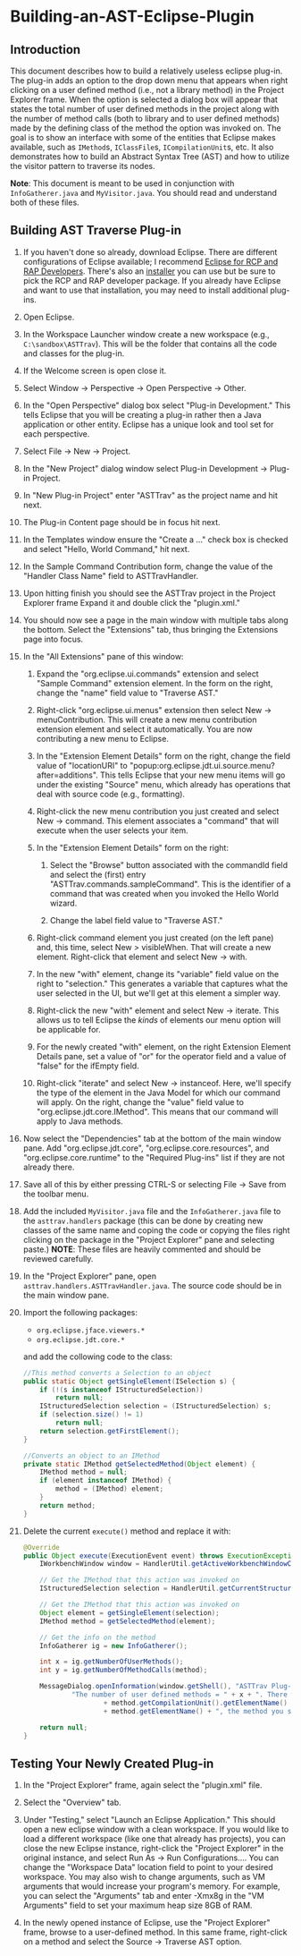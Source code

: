 # Building-an-AST-Eclipse-Plugin

## Introduction

This document describes how to build a relatively useless eclipse plug-in. The plug-in adds an option to the drop down menu that appears when right clicking on a user defined method (i.e., not a library method) in the Project Explorer frame. When the option is selected a dialog box will appear that states the total number of user defined methods in the project along with the number of method calls (both to library and to user defined methods) made by the defining class of the method the option was invoked on. The goal is to show an interface with some of the entities that Eclipse makes available, such as `IMethod`s, `IClassFile`s, `ICompilationUnit`s, etc. It also demonstrates how to build an Abstract Syntax Tree (AST) and how to utilize the visitor pattern to traverse its nodes.

**Note**: This document is meant to be used in conjunction with `InfoGatherer.java` and `MyVisitor.java`. You should read and understand both of these files.

## Building AST Traverse Plug-in

1. If you haven't done so already, download Eclipse. There are different configurations of Eclipse available; I recommend [Eclipse for RCP and RAP Developers](eclipse). There's also an [installer](installer) you can use but be sure to pick the RCP and RAP developer package. If you already have Eclipse and want to use that installation, you may need to install additional plug-ins.

1. Open Eclipse.

1. In the Workspace Launcher window create a new workspace (e.g., `C:\sandbox\ASTTrav`). This will be the folder that contains all the code and classes for the plug-in.

1. If the Welcome screen is open close it.

1. Select Window -> Perspective -> Open Perspective -> Other.

1. In the "Open Perspective" dialog box select "Plug-in Development." This tells Eclipse that you will be creating a plug-in rather then a Java application or other entity. Eclipse has a unique look and tool set for each perspective.

1. Select File -> New -> Project.

1. In the "New Project" dialog window select Plug-in Development -> Plug-in Project.

1. In "New Plug-in Project" enter "ASTTrav" as the project name and hit next.

1. The Plug-in Content page should be in focus hit next.

1. In the Templates window ensure the "Create a ..." check box is checked and select "Hello, World Command," hit next.

1. In the Sample Command Contribution form, change the value of the "Handler Class Name" field to ASTTravHandler.

1. Upon hitting finish you should see the ASTTrav project in the Project Explorer frame Expand it and double click the "plugin.xml."

1. You should now see a page in the main window with multiple tabs along the bottom. Select the "Extensions" tab, thus bringing the Extensions page into focus.

1. In the "All Extensions" pane of this window:

    1. Expand the "org.eclipse.ui.commands" extension and select "Sample Command" extension element. In the form on the right, change the "name" field value to "Traverse AST." 

    1. Right-click "org.eclipse.ui.menus" extension then select New -> menuContribution. This will create a new menu contribution extension element and select it automatically. You are now contributing a new menu to Eclipse.

    1. In the "Extension Element Details" form on the right, change the field value of "locationURI" to "popup:org.eclipse.jdt.ui.source.menu?after=additions". This tells Eclipse that your new menu items will go under the existing "Source" menu, which already has operations that deal with source code (e.g., formatting). 

    1. Right-click the new menu contribution you just created and select New -> command. This element associates a "command" that will execute when the user selects your item.

    1. In the "Extension Element Details" form on the right: 
    
        1. Select the "Browse" button associated with the commandId field and select the (first) entry "ASTTrav.commands.sampleCommand". This is the identifier of a command that was created when you invoked the Hello World wizard. 

        1. Change the label field value to "Traverse AST."

    1. Right-click command element you just created (on the left pane) and, this time, select New > visibleWhen. That will create a new element. Right-click that element and select New -> with.

    1. In the new "with" element, change its "variable" field value on the right to "selection." This generates a variable that captures what the user selected in the UI, but we'll get at this element a simpler way.

    1. Right-click the new "with" element and select New -> iterate. This allows us to tell Eclipse the *kinds* of elements our menu option will be applicable for.

    1. For the newly created "with" element, on the right Extension Element Details pane, set a value of "or" for the operator field and a value of "false" for the ifEmpty field.

    1. Right-click "iterate" and select New -> instanceof. Here, we'll specify the type of the element in the Java Model for which our command will apply. On the right, change the "value" field value to "org.eclipse.jdt.core.IMethod". This means that our command will apply to Java methods. 
    
1. Now select the "Dependencies" tab at the bottom of the main window pane. Add "org.eclipse.jdt.core", "org.eclipse.core.resources", and "org.eclipse.core.runtime" to the "Required Plug-ins" list if they are not already there.

1. Save all of this by either pressing CTRL-S or selecting File -> Save from the toolbar menu.

1. Add the included `MyVisitor.java` file and the `InfoGatherer.java` file to the `asttrav.handlers` package (this can be done by creating new classes of the same name and coping the code or copying the files right clicking on the package in the "Project Explorer" pane and selecting paste.) **NOTE**: These files are heavily commented and should be reviewed carefully.

1. In the "Project Explorer" pane, open `asttrav.handlers.ASTTravHandler.java`. The source code should be in the main window pane.

1. Import the following packages:
    - `org.eclipse.jface.viewers.*`
    - `org.eclipse.jdt.core.*`

    and add the collowing code to the class:
    ```java
    //This method converts a Selection to an object
    public static Object getSingleElement(ISelection s) {
        if (!(s instanceof IStructuredSelection))
            return null;
        IStructuredSelection selection = (IStructuredSelection) s;
        if (selection.size() != 1)
            return null;
        return selection.getFirstElement();
    }

    //Converts an object to an IMethod
    private static IMethod getSelectedMethod(Object element) {
        IMethod method = null;
        if (element instanceof IMethod) {
            method = (IMethod) element;
        }
        return method;
    }
    ```

1. Delete the current `execute()` method and replace it with:
    ```java
    @Override
    public Object execute(ExecutionEvent event) throws ExecutionException {
        IWorkbenchWindow window = HandlerUtil.getActiveWorkbenchWindowChecked(event);

        // Get the IMethod that this action was invoked on
        IStructuredSelection selection = HandlerUtil.getCurrentStructuredSelection(event);

        // Get the IMethod that this action was invoked on
        Object element = getSingleElement(selection);
        IMethod method = getSelectedMethod(element);

        // Get the info on the method
        InfoGatherer ig = new InfoGatherer();

        int x = ig.getNumberOfUserMethods();
        int y = ig.getNumberOfMethodCalls(method);

        MessageDialog.openInformation(window.getShell(), "ASTTrav Plug-in",
                "The number of user defined methods = " + x + ". There were " + y + " method calls made from "
                        + method.getCompilationUnit().getElementName() + " which is the declaring class of "
                        + method.getElementName() + ", the method you selected.");

        return null;
    }
    ```

## Testing Your Newly Created Plug-in

1. In the "Project Explorer" frame, again select the "plugin.xml" file.

1. Select the "Overview" tab.

1. Under "Testing," select "Launch an Eclipse Application." This should open a new eclipse window with a clean workspace. If you would like to load a different workspace (like one that already has projects), you can close the new Eclipse instance, right-click the "Project Explorer" in the original instance, and select Run As -> Run Configurations.... You can change the "Workspace Data" location field to point to your desired workspace. You may also wish to change arguments, such as VM arguments that would increase your program's memory. For example, you can select the "Arguments" tab and enter -Xmx8g in the "VM Arguments" field to set your maximum heap size 8GB of RAM.

1. In the newly opened instance of Eclipse, use the "Project Explorer" frame, browse to a user-defined method. In this same frame, right-click on a method and select the Source -> Traverse AST option.

[eclipse]: https://www.eclipse.org/downloads/packages/eclipse-rcp-and-rap-developers/oxygenr
[installer]: https://www.eclipse.org/downloads/
